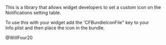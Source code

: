 This is a library that allows widget developers to set a custom icon on the Notifications setting table.

To use this with your widget add the 'CFBundleIconFile" key to your Info.plist and then place the icon in the bundle.

@WillFour20
